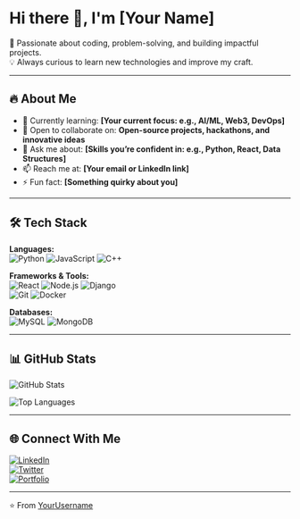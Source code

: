 # Hi there 👋, I'm [Your Name]

🚀 Passionate about coding, problem-solving, and building impactful projects.  
💡 Always curious to learn new technologies and improve my craft.  

---

## 🔥 About Me
- 🌱 Currently learning: **[Your current focus: e.g., AI/ML, Web3, DevOps]**
- 👯 Open to collaborate on: **Open-source projects, hackathons, and innovative ideas**
- 💬 Ask me about: **[Skills you’re confident in: e.g., Python, React, Data Structures]**
- 📫 Reach me at: **[Your email or LinkedIn link]**
- ⚡ Fun fact: **[Something quirky about you]**

---

## 🛠️ Tech Stack
**Languages:**  
![Python](https://img.shields.io/badge/-Python-3776AB?style=flat&logo=python&logoColor=white) 
![JavaScript](https://img.shields.io/badge/-JavaScript-F7DF1E?style=flat&logo=javascript&logoColor=black) 
![C++](https://img.shields.io/badge/-C++-00599C?style=flat&logo=c%2b%2b&logoColor=white)

**Frameworks & Tools:**  
![React](https://img.shields.io/badge/-React-61DAFB?style=flat&logo=react&logoColor=black) 
![Node.js](https://img.shields.io/badge/-Node.js-339933?style=flat&logo=node.js&logoColor=white) 
![Django](https://img.shields.io/badge/-Django-092E20?style=flat&logo=django&logoColor=white)  
![Git](https://img.shields.io/badge/-Git-F05032?style=flat&logo=git&logoColor=white) 
![Docker](https://img.shields.io/badge/-Docker-2496ED?style=flat&logo=docker&logoColor=white)

**Databases:**  
![MySQL](https://img.shields.io/badge/-MySQL-4479A1?style=flat&logo=mysql&logoColor=white) 
![MongoDB](https://img.shields.io/badge/-MongoDB-47A248?style=flat&logo=mongodb&logoColor=white)

---

## 📊 GitHub Stats
![GitHub Stats](https://github-readme-stats.vercel.app/api?username=YourUsername&show_icons=true&theme=radical)  

![Top Languages](https://github-readme-stats.vercel.app/api/top-langs/?username=YourUsername&layout=compact&theme=radical)

---

## 🌐 Connect With Me
[![LinkedIn](https://img.shields.io/badge/-LinkedIn-0A66C2?style=flat&logo=linkedin&logoColor=white)](https://www.linkedin.com/in/YourProfile/)  
[![Twitter](https://img.shields.io/badge/-Twitter-1DA1F2?style=flat&logo=twitter&logoColor=white)](https://twitter.com/YourHandle)  
[![Portfolio](https://img.shields.io/badge/-Portfolio-FF5722?style=flat&logo=Google-Chrome&logoColor=white)](https://yourportfolio.com)

---

⭐️ From [YourUsername](https://github.com/YourUsername)
